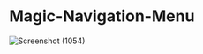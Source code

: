 # Magic-Navigation-Menu


![Screenshot (1054)](https://user-images.githubusercontent.com/100486080/181606252-e7024f2b-a8a8-4a4b-987c-85f6a39fcb26.png)
